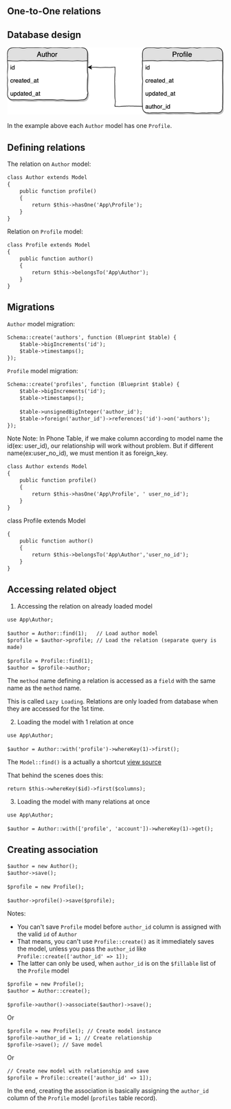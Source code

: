 ## One-to-One relations

## Database design

![](./../resources/img/one-to-one-database.png)

In the example above each `Author` model has one `Profile`.

## Defining relations

The relation on `Author` model:

```
class Author extends Model
{
    public function profile()
    {
        return $this->hasOne('App\Profile');
    }
}
```

Relation on `Profile` model:

```
class Profile extends Model
{
    public function author()
    {
        return $this->belongsTo('App\Author');
    }
}
```

## Migrations

`Author` model migration:
```
Schema::create('authors', function (Blueprint $table) {
    $table->bigIncrements('id');
    $table->timestamps();
});
```

`Profile` model migration:
```
Schema::create('profiles', function (Blueprint $table) {
    $table->bigIncrements('id');
    $table->timestamps();

    $table->unsignedBigInteger('author_id');
    $table->foreign('author_id')->references('id')->on('authors');
});
```        
Note
Note: In Phone Table, if we make column according to model name the id(ex: user_id), our relationship will work without problem. But if different name(ex:user_no_id), we must mention it as foreign_key.
```
class Author extends Model
{
    public function profile()
    {
        return $this->hasOne('App\Profile', ' user_no_id');
    }
}
```
class Profile extends Model
```
{
    public function author()
    {
        return $this->belongsTo('App\Author','user_no_id');
    }
}
```

## Accessing related object

1) Accessing the relation on already loaded model

```
use App\Author;

$author = Author::find(1);   // Load author model
$profile = $author->profile; // Load the relation (separate query is made)

$profile = Profile::find(1);
$author = $profile->author;
```

The `method` name defining a relation is accessed as a `field` with the same name as the `method` name.

This is called `Lazy Loading`. Relations are only loaded from database when they are accessed for the 1st time.

2) Loading the model with 1 relation at once

```
use App\Author;

$author = Author::with('profile')->whereKey(1)->first();
```

The `Model::find()` is a actually a shortcut [view source](https://github.com/laravel/framework/blob/5.7/src/Illuminate/Database/Eloquent/Builder.php#L323)

That behind the scenes does this:

```
return $this->whereKey($id)->first($columns);
```

3) Loading the model with many relations at once

```
use App\Author;

$author = Author::with(['profile', 'account'])->whereKey(1)->get();
```

## Creating association

```
$author = new Author();
$author->save();

$profile = new Profile();

$author->profile()->save($profile);
```

Notes:

- You can't save `Profile` model before `author_id` column is assigned with the valid `id` of `Author`
- That means, you can't use `Profile::create()` as it immediately saves the model, unless you pass the `author_id` like `Profile::create(['author_id' => 1]);`
- The latter can only be used, when `author_id` is on the `$fillable` list of the `Profile` model

```
$profile = new Profile();
$author = Author::create();

$profile->author()->associate($author)->save();
```

Or

```
$profile = new Profile(); // Create model instance
$profile->author_id = 1; // Create relationship
$profile->save(); // Save model
```

Or

```
// Create new model with relationship and save
$profile = Profile::create(['author_id' => 1]);
```

In the end, creating the association is basically assigning the `author_id` column of the `Profile` model (`profiles` table record).
